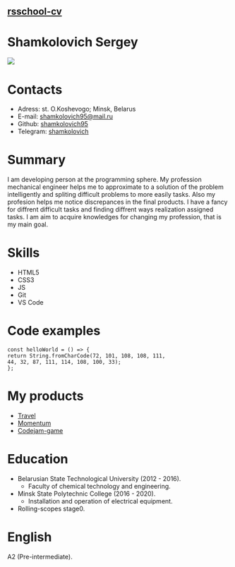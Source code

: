 ## [rsschool-cv](https://shamkolovich95.github.io/rsschool-cv)
# Shamkolovich Sergey
![](https://bipbap.ru/wp-content/uploads/2020/04/Risunki-dlya-srisovki-dlya-malchikov-i-parnej-samye-prikolnye-i-krutye-16-1.jpg)
# Contacts
* Adress: st. O.Koshevogo; Minsk, Belarus
* E-mail: shamkolovich95@mail.ru
* Github: [shamkolovich95](github.com/shamkolovich95)
* Telegram: [shamkolovich](https://t.me/shamkolovich)

# Summary
I am developing person at the programming sphere. My profession mechanical engineer helps me to approximate to a solution of the problem intelligently and spliting difficult problems to more easily tasks. Also my profesion helps me notice discrepances in the final products. I have a fancy for diffrent difficult tasks and finding diffrent ways realization assigned tasks. I am aim to acquire knowledges for changing my profession, that is my main goal.
# Skills
* HTML5
* CSS3
* JS
* Git
* VS Code
# Code examples
```
const helloWorld = () => {
return String.fromCharCode(72, 101, 108, 108, 111, 
44, 32, 87, 111, 114, 108, 100, 33);
};
```
# My products
* [Travel](https://rolling-scopes-school.github.io/shamkolovich95-JSFEPRESCHOOL2022Q2/Travel/)
* [Momentum](https://shamkolovich95-momentum.netlify.app/)
* [Codejam-game](https://rolling-scopes-school.github.io/shamkolovich95-JSFEPRESCHOOL2022Q2/codejam-eldritch/)

# Education
<!--списки-->
* Belarusian State Technological University (2012 - 2016).
  * Faculty of chemical technology and engineering.
* Minsk State Polytechnic College (2016 - 2020).
  * Installation and operation of electrical equipment.
* Rolling-scopes stage0.
# English
A2 (Pre-intermediate).
